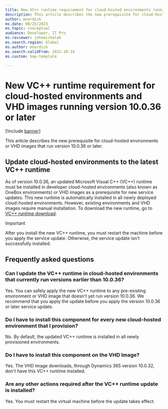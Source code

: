 ```yaml
---
title: New VC++ runtime requirement for cloud-hosted environments running version 10.0.36 or later
description: This article describes the new prerequisite for cloud-hosted environments that run version 10.0.36 or later.
author: mnordick
ms.date: 08/25/2023
ms.topic: conceptual
audience: Developer, IT Pro
ms.reviewer: johnmichalak
ms.search.region: Global
ms.author: mnordick
ms.search.validFrom: 2022-10-14
ms.custom: bap-template

---
```


#  New VC++ runtime requirement for cloud-hosted environments and VHD images running version 10.0.36 or later

[!include [banner](../includes/banner.md)]

This article describes the new prerequisite for cloud-hosted environments or VHD images that run version 10.0.36 or later.

## Update cloud-hosted environments to the latest VC++ runtime

As of version 10.0.36, an updated Microsoft Visual C++ (VC++) runtime must be installed in developer cloud-hosted environments (also known as OneBox environments) or VHD images as a prerequisite for new service updates. This new runtime is automatically installed in all newly deployed cloud-hosted environments. However, existing environments and VHD images require manual installation. To download the new runtime, go to [VC++ runtime download](https://aka.ms/vs/17/release/VC_redist.x64.exe).

> [!IMPORTANT]
> After you install the new VC++ runtime, you must restart the machine before you apply the service update. Otherwise, the service update isn't successfully installed.

## Frequently asked questions

### Can I update the VC++ runtime in cloud-hosted environments that currently run versions earlier than 10.0.36?

Yes. You can safely apply the new VC++ runtime to any pre-existing environment or VHD image that doesn't yet run version 10.0.36. We recommend that you apply the update before you apply the version 10.0.36 or later service update.

### Do I have to install this component for every new cloud-hosted environment that I provision?

No. By default, the updated VC++ runtime is installed in all newly provisioned environments.

### Do I have to install this component on the VHD Image?

Yes. The VHD image downloads, through Dynamics 365 version 10.0.32, don't have this VC++ runtime installed. 

### Are any other actions required after the VC++ runtime update is installed?

Yes. You must restart the virtual machine before the update takes effect.
